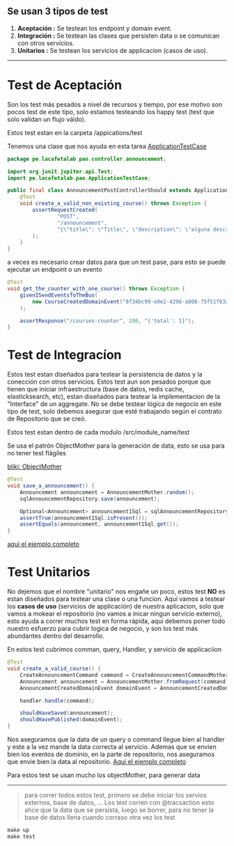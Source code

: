 ## Se usan 3 tipos de test

1. **Aceptación :** Se testean los endpoint y domain event.
2. **Integración :** Se testean las clases que persisten data o se comunican con otros servicios.
3. **Unitarios     :** Se testean los servicios de applicacion (casos de uso).

---

# Test de Aceptación

Son los test más pesados a nivel de recursos y tiempo, por ese motivo son pocos test de este tipo, solo estamos testeando los happy test (test que solo validan un flujo váido).

Estos test estan en la carpeta /appications/test 

Tenemos una clase que nos ayuda en esta tarea [ApplicationTestCase](https://github.com/lacafetalab/lcl-java-skeleton-application-spring/blob/master/application/applications/test/pe/lacafetalab/pao/ApplicationTestCase.java) 

```java
package pe.lacafetalab.pao.controller.announcement;

import org.junit.jupiter.api.Test;
import pe.lacafetalab.pao.ApplicationTestCase;

public final class AnnouncementPostControllerShould extends ApplicationTestCase {
    @Test
    void create_a_valid_non_existing_course() throws Exception {
        assertRequestCreated(
                "POST",
                "/announcement",
                "{\"title\": \"Title\", \"description\": \"alguna descripcion\", \"authorId\": \"d4df3fba-802a-4cde-a99a-0e4f84cf41ac\", \"classRoomId\": \"b3a7b9de-cb4e-42c9-984b-bf331f4871ce\", \"publishAt\": \"2020-04-14 21:06:49\"}"
        );
    }
}
```

a veces es necesario crear datos para que un test pase, para esto se puede ejecutar un endpoint o un evento

```java
@Test
void get_the_counter_with_one_course() throws Exception {
    givenISendEventsToTheBus(
        new CourseCreatedDomainEvent("8f34bc99-e0e2-4296-a008-75f51f03aeb4", "DDD en Java", "7 days")
    );

    assertResponse("/courses-counter", 200, "{'total': 1}");
}
```

# Test de Integracíon

Estos test estan diseñados para testear la persistencia de datos y la conección con otros servicios. Estos test aun son pesados porque que tienen que iniciar infraestructura (base de datos, redis cache, elasticksearch, etc), estan diseñados para testear la implementacion de la "Interface" de un aggregate. No se debe testear lógica de negocio en este tipo de test, solo debemos asegurar que esté trabajando según el contrato de Repositorio que se creó.

Estos test estan dentro de cada modulo /src/module_name/test

Se usa el patrón ObjectMother para la generación de data, esto se usa para no tener test flágiles

[bliki: ObjectMother](https://martinfowler.com/bliki/ObjectMother.html)

```java
@Test
void save_a_announcement() {
    Announcement announcement = AnnouncementMother.random();
    sqlAnnouncementRepository.save(announcement);

    Optional<Announcement> announcement1Sql = sqlAnnouncementRepository.findById(announcement.id());
    assertTrue(announcement1Sql.isPresent());
    assertEquals(announcement, announcement1Sql.get());
}
```

[aqui el ejemplo completo](https://github.com/lacafetalab/lcl-java-skeleton-application-spring/blob/master/application/src/communication/test/pe/lacafetalab/pao/communication/announcement/infrastructure/persistence/SqlAnnouncementRepositoryShould.java) 

# Test Unitarios

No dejemos que el nombre "unitario" nos engañe un poco, estos test  **NO**  es estan diseñados para testear una clase o una funcion. Aquí vamos a testear los **casos de uso** (servicios de applicación) de nuestra aplicacion, solo que vamos a mokear el repositorio (no vamos a inicar ningun servicio externo), esto ayuda a correr muchos test en forma rápida, aqui debemos poner todo nuestro esfuerzo para cubrir logica de negocio, y son los test más abundantes dentro del desarrollo.

En estos test cubrimos comman, query, Handler, y servicio de applicaciion

```java
@Test
void create_a_valid_course() {
    CreateAnnouncementCommand command = CreateAnnouncementCommandMother.random();
    Announcement announcement = AnnouncementMother.fromRequest(command);
    AnnouncementCreatedDomainEvent domainEvent = AnnouncementCreatedDomainEventMother.fromAnnouncement(announcement);

    handler.handle(command);

    shouldHaveSaved(announcement);
    shouldHavePublished(domainEvent);
}
```

Nos aseguramos que la data de un query o command llegue bien al handler y este a la vez mande la data correcta al servicio. Ademas que se envien bien los eventos de dominio, en la parte de repositorio, nos aseguramos que envie bien la data al repositorio. [Aqui el ejemplo completo](https://github.com/lacafetalab/lcl-java-skeleton-application-spring/blob/master/application/src/communication/test/pe/lacafetalab/pao/communication/announcement/application/create/CreateAnnouncementCommandHandlerShould.java)

Para estos test se usan mucho los objectMother, para generar data

---

> para correr todos estos test, primero se debe iniciar los servios externos, base de datos, ...
Los test corren con @tracsaction esto ahce que la data que se persista, luego se borrer, para no tener la base de datos llena cuando corraso otra vez los test

```java
make up
make test
```
